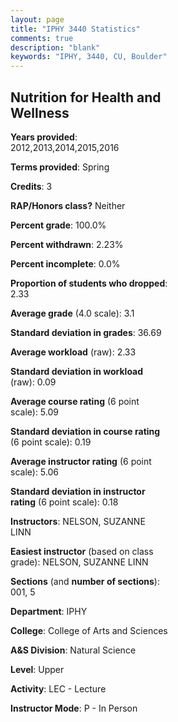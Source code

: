 ```yaml
---
layout: page
title: "IPHY 3440 Statistics"
comments: true
description: "blank"
keywords: "IPHY, 3440, CU, Boulder"
--- 
```

<head>
<script src="https://ajax.googleapis.com/ajax/libs/jquery/2.1.3/jquery.min.js"></script>
<script src="https://dl.dropboxusercontent.com/s/pc42nxpaw1ea4o9/highcharts.js?dl=0"></script>
<!-- <script src="../assets/js/highcharts.js"></script> -->
<style type="text/css">@font-face {
	font-family: "Bebas Neue";
	src: url(https://www.filehosting.org/file/details/544349/BebasNeue%20Regular.otf) format("opentype");
	}
	h1.Bebas { 
		font-family: "Bebas Neue", Verdana, Tahoma;
	}
</style>
</head>
<body>
	<div id="container" style="float: right; width: 45%; height: 88%; margin-left: 2.5%; margin-right: 2.5%;"></div>
	<script language="JavaScript">
		$(document).ready(function() {
		var chart = {type: 'column'};
		var title = {text: 'Grade Distribution'};
		var xAxis = {categories: ['A','B','C','D','F'],crosshair: true};
		var yAxis = {min: 0,title: {text: 'Percentage'}};
		var tooltip = {headerFormat: '<center><b><span style="font-size:20px">{point.key}</span></b></center>',
		               pointFormat: '<td style="padding:0"><b>{point.y:.1f}%</b></td>',
		               footerFormat: '</table>',shared: true,useHTML: true};
		var plotOptions = {column: {pointPadding: 0.0,borderWidth: 0}};  
		var credits = {enabled: false};var series= [{name: 'Percent',data: [41.04,39.04,14.74,2.39,2.79,]}];
		var json = {};
		json.chart = chart;
		json.title = title;
		json.tooltip = tooltip;
		json.xAxis = xAxis;
		json.yAxis = yAxis;  
		json.series = series;
		json.plotOptions = plotOptions;  
		json.credits = credits;
		$('#container').highcharts(json);
	});
	</script>
</body>
			   
## Nutrition for Health and Wellness

**Years provided**: 2012,2013,2014,2015,2016

**Terms provided**: Spring

**Credits**: 3

**RAP/Honors class?** Neither

**Percent grade**: 100.0%

**Percent withdrawn**: 2.23%

**Percent incomplete**: 0.0%

**Proportion of students who dropped**: 2.33

**Average grade** (4.0 scale): 3.1

**Standard deviation in grades**: 36.69

**Average workload** (raw): 2.33

**Standard deviation in workload** (raw): 0.09

**Average course rating** (6 point scale): 5.09

**Standard deviation in course rating** (6 point scale): 0.19

**Average instructor rating** (6 point scale): 5.06

**Standard deviation in instructor rating** (6 point scale): 0.18

**Instructors**: NELSON, SUZANNE LINN

**Easiest instructor** (based on class grade): NELSON, SUZANNE LINN

**Sections** (and **number of sections**): 001, 5

**Department**: IPHY

**College**: College of Arts and Sciences

**A&S Division**: Natural Science

**Level**: Upper

**Activity**: LEC - Lecture

**Instructor Mode**: P  - In Person